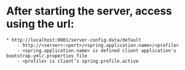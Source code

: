 # After starting the server, access using the url:

	* http://localhost:8001/server-config-data/default
		- http://<server>:<port>/<spring.application.name>/<profile>
		- <spring.application.name> is defined client application's bootstrap.yml/.properties file
		- <profile> is client’s spring.profile.active